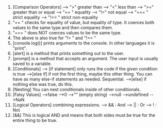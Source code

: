 1. [Comparison Operators]
	--> ">" greater than
	--> "<" less than
	--> ">=" greater than or equal
	--> "== " equality
	--> "!=" not equal
	--> "=== " strict equality
	--> "!== " strict non-equality
2. "== " checks for equality of value, but equality of type. It coerces both values to the same type and then compares them. 
3.  "=== " does NOT coerces values to be the same type. 
4.  The above is also true for "!= " and "!== " 
5.  [console.log()] prints arguments to the console. In other languages it is "print".
6.  [alert] is a method that prints something out to the user. 
7.  [prompt] is a method that accepts an argument. The user input is usually saved to a variable. 
8.  [Conditionals]
	--> [if statement] only runs the code if the given condition is true
	-->[else if] if not the first thing, maybe this other thing. You can have as many else-if statements as needed. Sequential. 
	-->[else] if nothing else was true, do this. 
9. [Nesting] You can nest conditionals inside of other conditionals. 
10. [Falsy Values]
	-->false
	-->0
	-->"" (empty string)
	-->null
	-->undefined
	-->NaN
11. [Logical Operators] combining expressions.
	--> && : And 
	--> || : Or
	--> ! : Not
12. [&&] This is logical AND and means that both sides must be true for the entire thing to be true. 